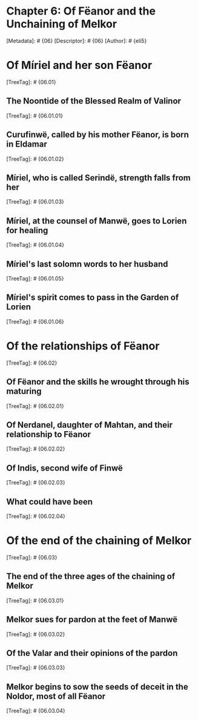 # Chapter 6: Of Fëanor and the Unchaining of Melkor
[Metadata]: # {06}
[Descriptor]: # {06}
[Author]: # {eli5}
# Of Míriel and her son Fëanor
[TreeTag]: # {06.01}
## The Noontide of the Blessed Realm of Valinor
[TreeTag]: # {06.01.01}
## Curufinwë, called by his mother Fëanor, is born in Eldamar
[TreeTag]: # {06.01.02}
## Míriel, who is called Serindë, strength falls from her
[TreeTag]: # {06.01.03}
## Míriel, at the counsel of Manwë, goes to Lorien for healing
[TreeTag]: # {06.01.04}
## Míriel's last solomn words to her husband
[TreeTag]: # {06.01.05}
## Míriel's spirit comes to pass in the Garden of Lorien
[TreeTag]: # {06.01.06}
# Of the relationships of Fëanor
[TreeTag]: # {06.02}
## Of Fëanor and the skills he wrought through his maturing
[TreeTag]: # {06.02.01}
## Of Nerdanel, daughter of Mahtan, and their relationship to Fëanor
[TreeTag]: # {06.02.02}
## Of Indis, second wife of Finwë
[TreeTag]: # {06.02.03}
## What could have been
[TreeTag]: # {06.02.04}
# Of the end of the chaining of Melkor
[TreeTag]: # {06.03}
## The end of the three ages of the chaining of Melkor
[TreeTag]: # {06.03.01}
## Melkor sues for pardon at the feet of Manwë
[TreeTag]: # {06.03.02}
## Of the Valar and their opinions of the pardon
[TreeTag]: # {06.03.03}
## Melkor begins to sow the seeds of deceit in the Noldor, most of all Fëanor
[TreeTag]: # {06.03.04}

